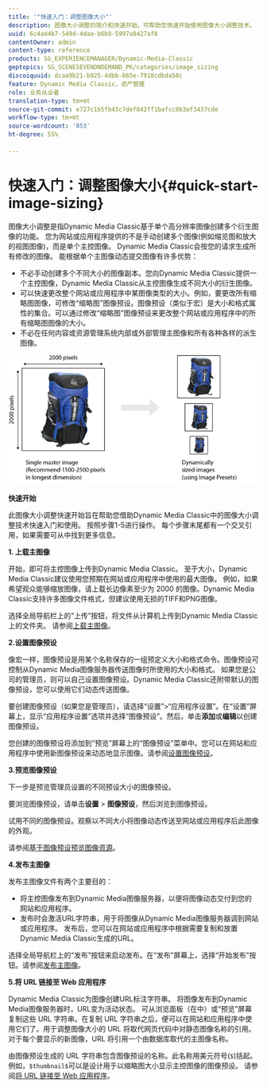 ```yaml
---
title: '"快速入门：调整图像大小"'
description: 图像大小调整的简介和快速开始，可帮助您快速开始使用图像大小调整技术。
uuid: 6c4ad4b7-549d-4daa-b6b9-5997a8427af8
contentOwner: admin
content-type: reference
products: SG_EXPERIENCEMANAGER/Dynamic-Media-Classic
geptopics: SG_SCENESEVENONDEMAND_PK/categories/image_sizing
discoiquuid: dcaa9b21-b925-4dbb-865e-7918cdbda50c
feature: Dynamic Media Classic，资产管理
role: 业务从业者
translation-type: tm+mt
source-git-commit: e727c1b5fb43c7def842ff1bafcc8b3ef3437cde
workflow-type: tm+mt
source-wordcount: '853'
ht-degree: 55%

---
```



# 快速入门：调整图像大小{#quick-start-image-sizing}

图像大小调整是指Dynamic Media Classic基于单个高分辨率图像创建多个衍生图像的功能。 您为网站或应用程序提供的不是手动创建多个图像(例如缩览图和放大的视图图像)，而是单个主控图像。 Dynamic Media Classic会按您的请求生成所有修改的图像。 能根据单个主图像动态提交图像有许多优势：

* 不必手动创建多个不同大小的图像副本。您向Dynamic Media Classic提供一个主控图像，Dynamic Media Classic从主控图像生成不同大小的衍生图像。
* 可以快速更改整个网站或应用程序中某图像类型的大小。例如，要更改所有缩略图图像，可修改“缩略图”图像预设。图像预设（类似于宏）是大小和格式属性的集合。可以通过修改“缩略图”图像预设来更改整个网站或应用程序中的所有缩略图图像的大小。
* 不必在任何内容或资源管理系统内部或外部管理主图像和所有各种各样的派生图像。

![可以创建不同大小的多个衍生图像，而不是同一个高分辨率主控文件。](/help/assets/is_derivative_sizes_popup.png)

**快速开始**

此图像大小调整快速开始旨在帮助您借助Dynamic Media Classic中的图像大小调整技术快速入门和使用。 按照步骤1-5进行操作。 每个步骤末尾都有一个交叉引用，如果需要可从中找到更多信息。

**1. 上载主图像**

开始，即可将主控图像上传到Dynamic Media Classic。 至于大小，Dynamic Media Classic建议使用您预期在网站或应用程序中使用的最大图像。 例如，如果希望观众能够缩放图像，请上载长边像素至少为 2000 的图像。Dynamic Media Classic支持许多图像文件格式，但建议使用无损的TIFF和PNG图像。

选择全局导航栏上的“上传”按钮，将文件从计算机上传到Dynamic Media Classic上的文件夹。 请参阅[上载主图像](uploading-master-images.md#uploading_master_images)。

**2.设置图像预设**

像宏一样，图像预设是用某个名称保存的一组预定义大小和格式命令。图像预设可控制从Dynamic Media图像服务器传送图像时所使用的大小和格式。 如果您是公司的管理员，则可以自己设置图像预设。Dynamic Media Classic还附带默认的图像预设，您可以使用它们动态传送图像。

要创建图像预设（如果您是管理员），请选择“设置”>“应用程序设置”。在“设置”屏幕上，显示“应用程序设置”选项并选择“图像预设”。然后，单击&#x200B;**添加**&#x200B;或&#x200B;**编辑**&#x200B;以创建图像预设。

您创建的图像预设将添加到“预览”屏幕上的“图像预设”菜单中。您可以在网站和应用程序中使用新图像预设来动态地显示图像。请参阅[设置图像预设](setting-image-presets.md#setting_up_image_presets)。

**3.预览图像预设**

下一步是预览管理员设置的不同预设大小的图像预设。

要浏览图像预设，请单击&#x200B;**设置** > **图像预设**，然后浏览到图像预设。

试用不同的图像预设。观察以不同大小将图像动态传送至网站或应用程序后此图像的外观。

请参阅[基于图像预设预览图像资源](previewing-asset.md#previewing_an_image_asset_based_on_its_image_preset)。

**4.发布主图像**

发布主图像文件有两个主要目的：

* 将主控图像发布到Dynamic Media图像服务器，以便将图像动态交付到您的网站和应用程序。
* 发布时会激活URL字符串，用于将图像从Dynamic Media图像服务器调到网站或应用程序。 发布后，您可以在网站或应用程序中根据需要复制和放置Dynamic Media Classic生成的URL。

选择全局导航栏上的“发布”按钮来启动发布。在“发布”屏幕上，选择“开始发布”按钮。请参阅[发布主图像](publishing-master-images.md#publishing_master_images)。

**5.将 URL 链接至 Web 应用程序**

Dynamic Media Classic为图像创建URL标注字符串。 将图像发布到Dynamic Media图像服务器时，URL变为活动状态。 可从浏览面板（在中）或“预览”屏幕复制这些 URL 字符串。在复制 URL 字符串之后，便可以在网站和应用程序中使用它们了。用于调整图像大小的 URL 将取代网页代码中对静态图像名称的引用。对于每个要显示的新图像，URL 将引用一个由数据库取代的主图像名称。

由图像预设生成的 URL 字符串包含图像预设的名称。此名称用美元符号(`$`)括起。 例如，`$thumbnail$`可以是设计用于以缩略图大小显示主控图像的图像预设。 请参阅[将 URL 链接至 Web 应用程序](linking-urls-web-application.md#linking_urls_to_your_web_application)。
